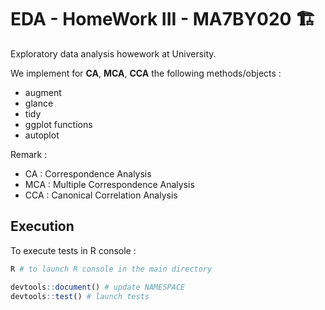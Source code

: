 # EDA - HomeWork III - MA7BY020 🏗️

Exploratory data analysis howework at University.

We implement for **CA**, **MCA**, **CCA** the following methods/objects :
- augment
- glance
- tidy
- ggplot functions
- autoplot

Remark :
- CA : Correspondence Analysis
- MCA : Multiple Correspondence Analysis
- CCA : Canonical Correlation Analysis

## Execution

To execute tests in R console :
```bash
R # to launch R console in the main directory
```

```r
devtools::document() # update NAMESPACE
devtools::test() # launch tests
```
